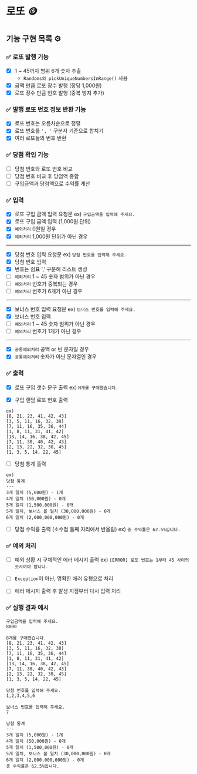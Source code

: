 # 로또 🪙

## 기능 구현 목록 ⚙️

### ✅ 로또 발행 기능
- [x] 1 ~ 45까지 범위 6개 숫자 추출
    - `Randoms의 pickUniqueNumbersInRange()` 사용
- [x] 금액 만큼 로또 장수 발행 (장당 1,000원)
- [x] 로또 장수 만큼 번호 발행 (중복 방지 추가)

### ✅ 발행 로또 번호 정보 반환 기능
- [x] 로또 번호는 오름차순으로 정렬
- [x] 로또 번호를 `', '` 구분자 기준으로 합치기
- [x] 여러 로또들의 번호 반환 

### ✅ 당첨 확인 기능
- [ ] 당첨 번호와 로또 번호 비교
- [ ] 당첨 번호 비교 후 당첨액 종합
- [ ] 구입금액과 당첨액으로 수익률 계산

### ✅ 입력
- [x] 로또 구입 금액 입력 요청문 ex) `구입금액을 입력해 주세요.`
- [x] 로또 구입 금액 입력 (1,000원 단위)
- [x] `예외처리` 0원일 경우
- [x] `예외처리` 1,000원 단위가 아닌 경우
---
- [x] 당첨 번호 입력 요청문 ex) `당첨 번호를 입력해 주세요.`
- [x] 당첨 번호 입력 
- [x] 번호는 쉼표 ',' 구분해 리스트 생성
- [ ] `예외처리` 1 ~ 45 숫자 범위가 아닌 경우
- [ ] `예외처리` 번호가 중복되는 경우
- [ ] `예외처리` 번호가 6개가 아닌 경우
---
- [x] 보너스 번호 입력 요청문 ex) `보너스 번호를 입력해 주세요.`
- [x] 보너스 번호 입력
- [ ] `예외처리` 1 ~ 45 숫자 범위가 아닌 경우
- [ ] `예외처리` 번호가 1개가 아닌 경우
---
- [x] `공통예외처리` 공백 or 빈 문자일 경우
- [x] `공통예외처리` 숫자가 아닌 문자열인 경우

### ✅ 출력
- [x] 로또 구입 갯수 문구 출력 ex) `N개를 구매했습니다.`

- [x] 구입 랜덤 로또 번호 출력
```
ex)
[8, 21, 23, 41, 42, 43]
[3, 5, 11, 16, 32, 38]
[7, 11, 16, 35, 36, 44]
[1, 8, 11, 31, 41, 42]
[13, 14, 16, 38, 42, 45]
[7, 11, 30, 40, 42, 43]
[2, 13, 22, 32, 38, 45]
[1, 3, 5, 14, 22, 45]
```

- [ ] 당첨 통계 출력
```
ex)
당첨 통계
---
3개 일치 (5,000원) - 1개
4개 일치 (50,000원) - 0개
5개 일치 (1,500,000원) - 0개
5개 일치, 보너스 볼 일치 (30,000,000원) - 0개
6개 일치 (2,000,000,000원) - 0개
```
- [ ] 당첨 수익률 출력 (소수점 둘째 자리에서 반올림) ex) `총 수익률은 62.5%입니다.`

### ✅ 예외 처리
- [ ] 예외 상황 시 구체적인 에러 메시지 출력 ex) `[ERROR] 로또 번호는 1부터 45 사이의 숫자여야 합니다.`
- [ ] `Exception`이 아닌, 명확한 에러 유형으로 처리
- [ ] 에러 메시지 출력 후 발생 지점부터 다시 입력 처리


### ✅ 실행 결과 예시
```
구입금액을 입력해 주세요.
8000

8개를 구매했습니다.
[8, 21, 23, 41, 42, 43] 
[3, 5, 11, 16, 32, 38] 
[7, 11, 16, 35, 36, 44] 
[1, 8, 11, 31, 41, 42] 
[13, 14, 16, 38, 42, 45] 
[7, 11, 30, 40, 42, 43] 
[2, 13, 22, 32, 38, 45] 
[1, 3, 5, 14, 22, 45]

당첨 번호를 입력해 주세요.
1,2,3,4,5,6

보너스 번호를 입력해 주세요.
7

당첨 통계
---
3개 일치 (5,000원) - 1개
4개 일치 (50,000원) - 0개
5개 일치 (1,500,000원) - 0개
5개 일치, 보너스 볼 일치 (30,000,000원) - 0개
6개 일치 (2,000,000,000원) - 0개
총 수익률은 62.5%입니다.
```